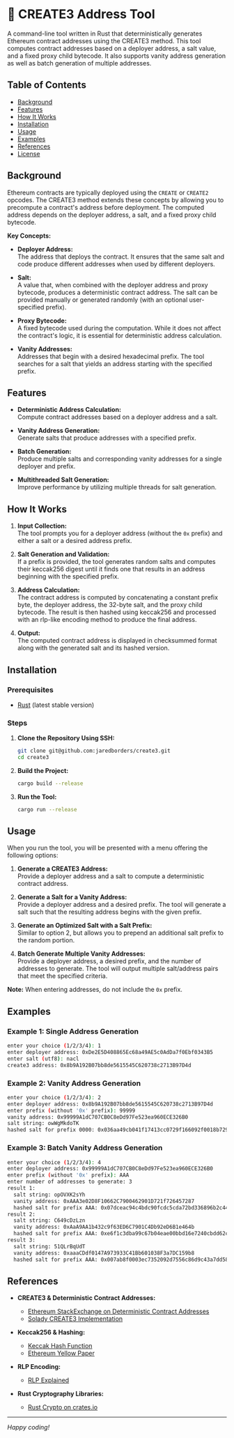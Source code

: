 # 🚀 CREATE3 Address Tool

A command-line tool written in Rust that deterministically generates Ethereum contract
addresses using the CREATE3 method. This tool computes contract addresses based on a
deployer address, a salt value, and a fixed proxy child bytecode. It also supports vanity
address generation as well as batch generation of multiple addresses.

## Table of Contents

- [Background](#background)
- [Features](#features)
- [How It Works](#how-it-works)
- [Installation](#installation)
- [Usage](#usage)
- [Examples](#examples)
- [References](#references)
- [License](#license)

## Background

Ethereum contracts are typically deployed using the `CREATE` or `CREATE2` opcodes.
The CREATE3 method extends these concepts by allowing you to precompute a contract's
address before deployment. The computed address depends on the deployer address, a salt,
and a fixed proxy child bytecode.

**Key Concepts:**

- **Deployer Address:**  
  The address that deploys the contract. It ensures that the same salt and code
  produce different addresses when used by different deployers.

- **Salt:**  
  A value that, when combined with the deployer address and proxy bytecode, produces a
  deterministic contract address. The salt can be provided manually or generated randomly
  (with an optional user-specified prefix).

- **Proxy Bytecode:**  
  A fixed bytecode used during the computation. While it does not affect the contract's
  logic, it is essential for deterministic address calculation.

- **Vanity Addresses:**  
  Addresses that begin with a desired hexadecimal prefix. The tool searches for a salt
  that yields an address starting with the specified prefix.

## Features

- **Deterministic Address Calculation:**  
  Compute contract addresses based on a deployer address and a salt.

- **Vanity Address Generation:**  
  Generate salts that produce addresses with a specified prefix.

- **Batch Generation:**  
  Produce multiple salts and corresponding vanity addresses for a single deployer
  and prefix.

- **Multithreaded Salt Generation:**  
  Improve performance by utilizing multiple threads for salt generation.

## How It Works

1. **Input Collection:**  
   The tool prompts you for a deployer address (without the `0x` prefix) and either a
   salt or a desired address prefix.

2. **Salt Generation and Validation:**  
   If a prefix is provided, the tool generates random salts and computes their keccak256
   digest until it finds one that results in an address beginning with the specified prefix.

3. **Address Calculation:**  
   The contract address is computed by concatenating a constant prefix byte, the deployer
   address, the 32-byte salt, and the proxy child bytecode. The result is then hashed using
   keccak256 and processed with an rlp-like encoding method to produce the final address.

4. **Output:**  
   The computed contract address is displayed in checksummed format along with the generated
   salt and its hashed version.

## Installation

### Prerequisites

- [Rust](https://www.rust-lang.org/tools/install) (latest stable version)

### Steps

1. **Clone the Repository Using SSH:**

   ```bash
   git clone git@github.com:jaredborders/create3.git
   cd create3
   ```

2. **Build the Project:**

   ```bash
   cargo build --release
   ```

3. **Run the Tool:**

   ```bash
   cargo run --release
   ```

## Usage

When you run the tool, you will be presented with a menu offering the following options:

1. **Generate a CREATE3 Address:**  
   Provide a deployer address and a salt to compute a deterministic contract address.

2. **Generate a Salt for a Vanity Address:**  
   Provide a deployer address and a desired prefix. The tool will generate a salt such
   that the resulting address begins with the given prefix.

3. **Generate an Optimized Salt with a Salt Prefix:**  
   Similar to option 2, but allows you to prepend an additional salt prefix to the random
   portion.

4. **Batch Generate Multiple Vanity Addresses:**  
   Provide a deployer address, a desired prefix, and the number of addresses to generate.
   The tool will output multiple salt/address pairs that meet the specified criteria.

**Note:** When entering addresses, do not include the `0x` prefix.

## Examples

### Example 1: Single Address Generation

```bash
enter your choice (1/2/3/4): 1
enter deployer address: 0xDe2E5D408865Ec68a49AE5c0AdDa7f0Ebf0343B5
enter salt (utf8): nacl
create3 address: 0x8b9A192B07bb8de5615545C620738c2713B97D4d
```

### Example 2: Vanity Address Generation

```bash
enter your choice (1/2/3/4): 2
enter deployer address: 0x8b9A192B07bb8de5615545C620738c2713B97D4d
enter prefix (without '0x' prefix): 99999
vanity address: 0x99999A1dC707CB0C8eDd97Fe523ea960ECE326B0
salt string: owWgMkdoTK
hashed salt for prefix 0000: 0x036aa49cb041f17413cc0729f166092f0018b7290fa06c849edcaaf95e5558b1
```

### Example 3: Batch Vanity Address Generation

```bash
enter your choice (1/2/3/4): 4
enter deployer address: 0x99999A1dC707CB0C8eDd97Fe523ea960ECE326B0
enter prefix (without '0x' prefix): AAA
enter number of addresses to generate: 3
result 1:
  salt string: opOVXK2sYh
  vanity address: 0xAAA3e02D8F10662C7900462901D721f726457287
  hashed salt for prefix AAA: 0x07dceac94c4bdc90fcdc5cda72bd336896b2c445113add0de328987d6382c7e2
result 2:
  salt string: C649cDzLzn
  vanity address: 0xAaA9AA1b432c9f63ED6C7901C4Db92eD6B1e464b
  hashed salt for prefix AAA: 0xe6f1c3dba99c67b04eae00bbd16e7240cbdd62cd28c078d52b097d6bada98506
result 3:
  salt string: 51QLrBqUdT
  vanity address: 0xaaaCDdf0147A973933C41Bb601038F3a7DC159b8
  hashed salt for prefix AAA: 0x007ab8f0003ec7352092d7556c86d9c43a7dd58b2f6b17b716bae2c922140bc8
```

## References

- **CREATE3 & Deterministic Contract Addresses:**

  - [Ethereum StackExchange on Deterministic Contract Addresses](https://ethereum.stackexchange.com/)
  - [Solady CREATE3 Implementation](https://github.com/Vectorized/solady/blob/main/src/utils/CREATE3.sol)

- **Keccak256 & Hashing:**

  - [Keccak Hash Function](https://keccak.team/)
  - [Ethereum Yellow Paper](https://ethereum.github.io/yellowpaper/paper.pdf)

- **RLP Encoding:**

  - [RLP Explained](https://eth.wiki/fundamentals/rlp)

- **Rust Cryptography Libraries:**
  - [Rust Crypto on crates.io](https://crates.io/keywords/cryptography)

---

_Happy coding!_
